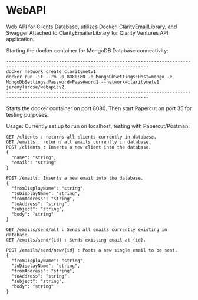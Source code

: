 # WebAPI
Web API for Clients Database, utilizes Docker, ClarityEmailLibrary, and Swagger
Attached to ClarityEmailerLibrary for Clarity Ventures API application.

Starting the docker container for MongoDB Database connectivity:
```
----------------------------------------------------------------------------------------------------------------------------
docker network create claritynetv1
docker run -it --rm -p 8080:80 -e MongoDbSettings:Host=mongo -e MongoDbSettings:Password=Pass#word1 --network=claritynetv1 jeremylarose/webapi:v2
----------------------------------------------------------------------------------------------------------------------------
```
Starts the docker container on port 8080. Then start Papercut on port 35 for testing purposes.

Usage:
Currently set up to run on localhost, testing with Papercut/Postman: 
```
GET /clients : returns all clients currently in database.
GET /emails : returns all emails currently in database.
POST /clients : Inserts a new client into the database.
{
  "name": "string",
  "email": "string"
}

POST /emails: Inserts a new email into the database.
{
  "fromDisplayName": "string",
  "toDisplayName": "string",
  "fromAddress": "string",
  "toAddress": "string",
  "subject": "string",
  "body": "string"
}

GET /emails/send/all : Sends all emails currently existing in database.
GET /emails/send/{id} : Sends existing email at {id}.

POST /emails/send/new/{id} : Posts a new single email to be sent. 
{
  "fromDisplayName": "string",
  "toDisplayName": "string",
  "fromAddress": "string",
  "toAddress": "string",
  "subject": "string",
  "body": "string"
}
```
